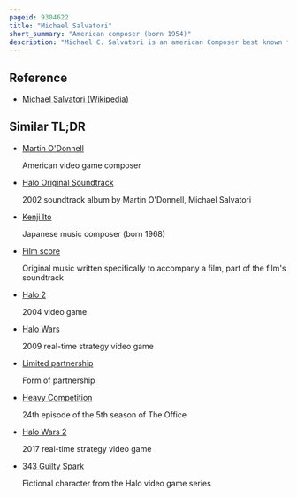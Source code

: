 ```yaml
---
pageid: 9304622
title: "Michael Salvatori"
short_summary: "American composer (born 1954)"
description: "Michael C. Salvatori is an american Composer best known for his Collaboration with Colleagues martin O'Donnell for Soundtracks of the Halo Video Game Series. When O'Donnell was offered a Job to score a Colleague's Film Salvatori and O'Donnell formed a Partnership and eventually created their own Production Company Totalaudio. Salvatori continued to manage Totalaudio and worked on his own Music for Clients such as Disney and Wideload Games."
---
```


## Reference

- [Michael Salvatori (Wikipedia)](https://en.wikipedia.org/?curid=9304622)

## Similar TL;DR

- [Martin O'Donnell](/tldr/en/martin-odonnell)

  American video game composer

- [Halo Original Soundtrack](/tldr/en/halo-original-soundtrack)

  2002 soundtrack album by Martin O'Donnell, Michael Salvatori

- [Kenji Ito](/tldr/en/kenji-ito)

  Japanese music composer (born 1968)

- [Film score](/tldr/en/film-score)

  Original music written specifically to accompany a film, part of the film's soundtrack

- [Halo 2](/tldr/en/halo-2)

  2004 video game

- [Halo Wars](/tldr/en/halo-wars)

  2009 real-time strategy video game

- [Limited partnership](/tldr/en/limited-partnership)

  Form of partnership

- [Heavy Competition](/tldr/en/heavy-competition)

  24th episode of the 5th season of The Office

- [Halo Wars 2](/tldr/en/halo-wars-2)

  2017 real-time strategy video game

- [343 Guilty Spark](/tldr/en/343-guilty-spark)

  Fictional character from the Halo video game series
